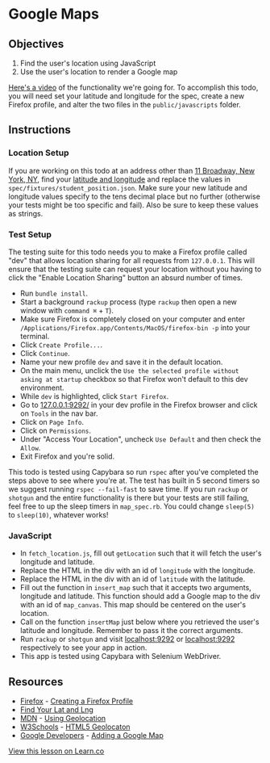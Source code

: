 

# Google Maps

## Objectives

1. Find the user's location using JavaScript
2. Use the user's location to render a Google map

[Here's a video](https://s3-us-west-2.amazonaws.com/readme-photos/google_map_todo.mov) of the functionality we're going for. To accomplish this todo, you will need set your latitude and longitude for the spec, create a new Firefox profile, and alter the two files in the `public/javascripts` folder. 

## Instructions

### Location Setup

If you are working on this todo at an address other than [11 Broadway, New York, NY](https://goo.gl/maps/c5T2z), find your [latitude and longitude](http://mygeoposition.com/) and replace the values in `spec/fixtures/student_position.json`. Make sure your new latitude and longitude values specify to the tens decimal place but no further (otherwise your tests might be too specific and fail). Also be sure to keep these values as strings.

### Test Setup

The testing suite for this todo needs you to make a Firefox profile called "dev" that allows location sharing for all requests from `127.0.0.1`. This will ensure that the testing suite can request your location without you having to click the "Enable Location Sharing" button an absurd number of times.

* Run `bundle install`.
* Start a background `rackup` process (type `rackup` then open a new window with `command ⌘` + `T`).
* Make sure Firefox is completely closed on your computer and enter `/Applications/Firefox.app/Contents/MacOS/firefox-bin -p` into your terminal.
* Click `Create Profile...`.
* Click `Continue`.
* Name your new profile `dev` and save it in the default location.
* On the main menu, unclick the `Use the selected profile without asking at startup` checkbox so that Firefox won't default to this dev environment.
* While `dev` is highlighted, click `Start Firefox`.
* Go to [127.0.0.1:9292/](http://127.0.0.1:9292/) in your dev profile in the Firefox browser and click on `Tools` in the nav bar.
* Click on `Page Info`.
* Click on `Permissions`.
* Under "Access Your Location", uncheck `Use Default` and then check the `Allow`.
* Exit Firefox and you're solid.

This todo is tested using Capybara so run `rspec` after you've completed the steps above to see where you're at. The test has built in 5 second timers so we suggest running `rspec --fail-fast` to save time. If you run `rackup` or `shotgun` and the entire functionality is there but your tests are still failing, feel free to up the sleep timers in `map_spec.rb`. You could change `sleep(5)` to `sleep(10)`, whatever works!

### JavaScript

* In `fetch_location.js`, fill out `getLocation` such that it will fetch the user's longitude and latitude.
* Replace the HTML in the div with an id of `longitude` with the longitude.
* Replace the HTML in the div with an id of `latitude` with the latitude.
* Fill out the function in `insert_map` such that it accepts two arguments, longitude and latitude. This function should add a Google map to the div with an id of `map_canvas`. This map should be centered on the user's location.
* Call on the function `insertMap` just below where you retrieved the user's latitude and longitude. Remember to pass it the correct arguments.
* Run `rackup` or `shotgun` and visit [localhost:9292](http://localhost:9292/) or [localhost:9292](http://localhost:9393/) respectively to see your app in action.
* This app is tested using Capybara with Selenium WebDriver.

## Resources

* [Firefox](https://support.mozilla.org/) - [Creating a Firefox Profile](https://support.mozilla.org/en-US/kb/profile-manager-create-and-remove-firefox-profiles)
* [Find Your Lat and Lng](http://mygeoposition.com/)
* [MDN](https://developer.mozilla.org/) - [Using Geolocation](https://developer.mozilla.org/en-US/docs/Web/API/Geolocation/Using_geolocation)
* [W3Schools](http://www.w3schools.com) - [HTML5 Geolocaton](http://www.w3schools.com/html/html5_geolocation.asp)
* [Google Developers](https://developers.google.com/) - [Adding a Google Map](https://developers.google.com/maps/tutorials/fundamentals/adding-a-google-map)

<a href='https://learn.co/lessons/google-map-todo.js' data-visibility='hidden'>View this lesson on Learn.co</a>
